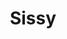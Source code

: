 ---
title: Sissy
date: 
draft: false

# descripcion
description : Aro de plata pasante

materials: Plata 925

color: Plateado

dimensions: 1,6cm diam

code: 01-20-0419

type: "Aros"

categories: []

# Images
# first image will be shown in the product page
images:
  # - image: "images/path_to_image"
  # La ubicacion de las imagenes es imagenes/Aros/Aros.Solo Plata/01-20-0419-sissy
  - image: "./images/aros/solo_plata/01-20-0419-argollita-fina_a.JPG"
  - image: "./images/aros/solo_plata/01-20-0419-argollita-fina_b.JPG"
---